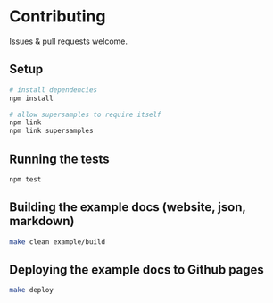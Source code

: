 # Contributing

Issues & pull requests welcome.

## Setup

```bash
# install dependencies
npm install

# allow supersamples to require itself
npm link
npm link supersamples
```

## Running the tests

```bash
npm test
```

## Building the example docs (website, json, markdown)

```bash
make clean example/build
```

## Deploying the example docs to Github pages

```bash
make deploy
```
